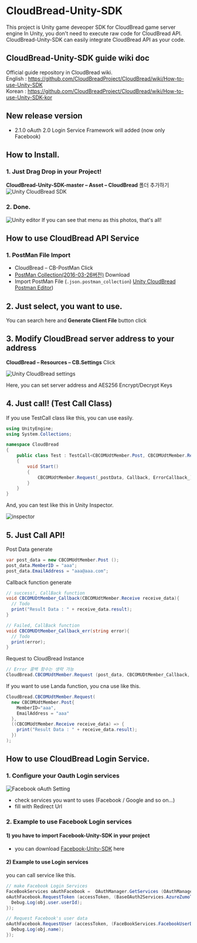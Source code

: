 # CloudBread-Unity-SDK
This project is Unity game deveoper SDK for CloudBread game server engine
In Unity, you don't need to execute raw code for CloudBread API. CloudBread-Unity-SDK can easily integrate CloudBread API as your code.

## CloudBread-Unity-SDK guide wiki doc  
Official guide repository in CloudBread wiki.  
English : https://github.com/CloudBreadProject/CloudBread/wiki/How-to-use-Unity-SDK  
Korean : https://github.com/CloudBreadProject/CloudBread/wiki/How-to-use-Unity-SDK-kor  

## New release version
* 2.1.0
oAuth 2.0 Login Service Framework will added (now only Facebook)

## How to Install.
### 1\. Just Drag Drop in your Project!

**CloudBread-Unity-SDK-master – Asset – CloudBread** 폴더 추가하기 ![Unity CloudBread SDK](https://raw.githubusercontent.com/wiki/CloudBreadProject/CloudBread/Resources/UnitySDK/image001.png)

### 2\. Done.
![Unity editor](https://raw.githubusercontent.com/wiki/CloudBreadProject/CloudBread/Resources/UnitySDK/image002.png)
If you can see that menu as this photos, that's all!

## How to use CloudBread API Service
### 1\. PostMan File Import

- CloudBread – CB-PostMan Click
- [PostMan Collection(2016-03-26버전)](https://raw.githubusercontent.com/wiki/CloudBreadProject/CloudBread/20160326-CloudBread.json.postman_collection) Download
- Import PostMan File (`.json.postman_collection`)
[Unity CloudBread Postman Editor](https://raw.githubusercontent.com/wiki/CloudBreadProject/CloudBread/Resources/UnitySDK/image003.png))

## 2\. Just select, you want to use.

You can search here and **Generate Client File** button click

## 3\. Modify CloudBread server address to your address

**CloudBread – Resources – CB.Settings** Click

![Unity CloudBread settings](https://raw.githubusercontent.com/wiki/CloudBreadProject/CloudBread/Resources/UnitySDK/image004.png)

Here, you can set server address and AES256 Encrypt/Decrypt Keys

## 4\. Just call! (Test Call Class)

If you use TestCall class like this, you can use easily.

```c#
using UnityEngine;
using System.Collections;

namespace CloudBread
{
    public class Test : TestCall<CBCOMUdtMember.Post, CBCOMUdtMember.Receive>
    {
        void Start()
        {
            CBCOMUdtMember.Request(_postData, Callback, ErrorCallback_);
        }
    }
}
```

And, you can test like this in Unity Inspector.

![inspector](https://raw.githubusercontent.com/wiki/CloudBreadProject/CloudBread/Resources/UnitySDK/Image_Inspector.jpeg)

## 5\. Just Call API!

Post Data generate
```C#
var post_data = new CBCOMUdtMember.Post ();
post_data.MemberID = "aaa";
post_data.EmailAddress = "aaa@aaa.com";
```

Callback function generate
```C#
// success!, CallBack function
void CBCOMUDtMember_Callback(CBCOMUdtMember.Receive receive_data){
  // Todo
  print("Result Data : " + receive_data.result);
}

// Failed, CallBack function
void CBCOMUDtMember_Callback_err(string error){
  // Todo
  print(error);
}
```

Request to CloudBread Instance
```C#
// Error 콜백 함수는 생략 가능
CloudBread.CBCOMUdtMember.Request (post_data, CBCOMUDtMember_Callback, CBCOMUDtMember_Callback_err);
```

If you want to use Landa function, you cna use like this.
```C#
CloudBread.CBCOMUdtMember.Request(
  new CBCOMUdtMember.Post{
    MemberID="aaa",
    EmailAddress = "aaa"
  },
  ((CBCOMUdtMember.Receive receive_data) => {
    print("Result Data : " + receive_data.result);
  })
);
```


## How to use CloudBread Login Service.
### 1\. Configure your Oauth Login services
![Facebook oAuth Setting](https://raw.githubusercontent.com/wiki/CloudBreadProject/CloudBread/Resources/UnitySDK/image005.png)
- check services you want to uses (Facebook / Google and so on...)
- fill with Redirect Url

### 2\. Example to use Facebook Login services

#### 1) you have to import Facebook-Unity-SDK in your project

* you can download [Facebook-Unity-SDK](https://developers.facebook.com/docs/unity) here


#### 2) Example to use Login services
you can call service like this.
```C#
// make Facebook Login Services
FaceBookServices oAuthFacebook =  OAuthManager.GetServices (OAuthManager.OAuthServices.facebook) as FaceBookServices;
oAuthFacebook.RequestToken (accessToken, (BaseOAuth2Services.AzureZumoToken.Receive obj) => {
  Debug.Log(obj.user.userId);
});

// Request Facebook's user data
oAuthFacebook.RequestUser (accessToken, (FaceBookServices.FacebookUserData obj) => {
  Debug.Log(obj.name);
});
```
